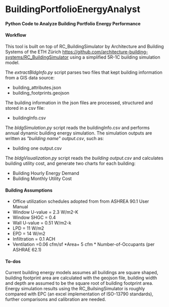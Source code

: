 # BuildingPortfolioEnergyAnalyst
#### Python Code to Analyze Building Portfolio Energy Performance 

#### Workflow
This tool is built on top of RC_BuildingSimulator by Architecture and Building Systems of the ETH Zürich
https://github.com/architecture-building-systems/RC_BuildingSimulator
using a simplified 5R-1C building simulation model. 

The *extractBldgInfo.py* script parses two files that kept building information from a GIS data source: 
* building_attributes.json
* building_footprints.geojson

The building information in the json files are processed, structured and stored in a csv file:
* buildingInfo.csv

The *bldgSimulation.py* script reads the buildingInfo.csv and performs annual dynamic building energy simulation. The simulation outputs are written as *"building name" output.csv*, such as: 
* building one output.csv

The *bldgVisualization.py* script reads the *building output.csv* and calculates building utility cost, and generate two charts for each building:
* Building Hourly Energy Demand
* Building Monthly Utility Cost 

#### Building Assumptions
* Office utilization schedules adopted from from ASHREA 90.1 User Manual 
* Window U-value = 2.3 W/m2-K
* Window SHGC = 0.4 
* Wall U-value = 0.51 W/m2-k
* LPD = 11 W/m2
* EPD = 14 W/m2
* Infiltration = 0.1 ACH
* Ventilation =0.06 cfm/sf *Area+ 5 cfm * Number-of-Occupants (per ASHRAE 62.1) 

#### To-dos
Current building energy models assumes all buildings are square shaped, building footprint area are calculated with the geojson file, building width and depth are assumed to be the square root of building footprint area. 
Energy simulation results using the RC_BuilsingSimulator is roughly compared with EPC (an excel implementation of ISO-13790 standards), further comparisons and calibration are needed.  
